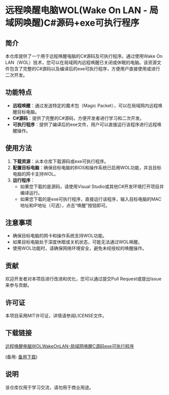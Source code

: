 # 远程唤醒电脑WOL(Wake On LAN - 局域网唤醒)C#源码+exe可执行程序

## 简介
本仓库提供了一个用于远程唤醒电脑的C#源码及可执行程序。通过使用Wake On LAN（WOL）技术，您可以在局域网内远程唤醒已关闭或休眠的电脑。该资源文件包含了完整的C#源码以及编译后的exe可执行程序，方便用户直接使用或进行二次开发。

## 功能特点
- **远程唤醒**：通过发送特定的魔术包（Magic Packet），可以在局域网内远程唤醒目标电脑。
- **C#源码**：提供了完整的C#源码，方便开发者进行学习和二次开发。
- **可执行程序**：提供了编译后的exe文件，用户可以直接运行该程序进行远程唤醒操作。

## 使用方法
1. **下载资源**：从本仓库下载源码或exe可执行程序。
2. **配置目标电脑**：确保目标电脑的BIOS和操作系统已启用WOL功能，并且目标电脑的网卡支持WOL。
3. **运行程序**：
   - 如果您下载的是源码，请使用Visual Studio或其他C#开发环境打开项目并编译运行。
   - 如果您下载的是exe可执行程序，直接运行该程序，输入目标电脑的MAC地址和IP地址（可选），点击“唤醒”按钮即可。

## 注意事项
- 确保目标电脑的网卡和操作系统支持WOL功能。
- 如果目标电脑处于深度休眠或关机状态，可能无法通过WOL唤醒。
- 使用WOL功能时，请确保网络环境安全，避免未经授权的唤醒操作。

## 贡献
欢迎开发者对本项目进行改进和优化，您可以通过提交Pull Request或提出Issue来参与贡献。

## 许可证
本项目采用MIT许可证，详情请参阅LICENSE文件。

## 下载链接
[远程唤醒电脑WOLWakeOnLAN-局域网唤醒C源码exe可执行程序]() 

(备用: [备用下载](https://pan.baidu.com/s/1qiFMpnszr83E8kb3anhFxQ?pwd=1234))

## 说明

该仓库仅用于学习交流，请勿用于商业用途。
